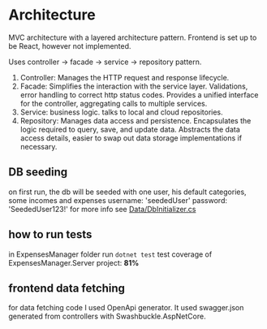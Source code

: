 ﻿# Architecture

MVC architecture with a layered architecture pattern. Frontend is set up to be React, however not implemented.

Uses controller -> facade -> service -> repository pattern.

1. Controller:
   Manages the HTTP request and response lifecycle.
2. Facade:
   Simplifies the interaction with the service layer. Validations, error handling to correct http status codes.
   Provides a unified interface for the controller, aggregating calls to multiple services.
3. Service:
   business logic. talks to local and cloud repositories.
4. Repository:
   Manages data access and persistence.
   Encapsulates the logic required to query, save, and update data.
   Abstracts the data access details, easier to swap out data storage implementations if necessary.

## DB seeding

on first run, the db will be seeded with one user, his default categories, some incomes and expenses
username: 'seededUser'
password: 'SeededUser123!'
for more info see [Data/DbInitializer.cs](./Data/DbInitializer.cs)

## how to run tests

in ExpensesManager folder run `dotnet test`
test coverage of ExpensesManager.Server project: **81%** 

## frontend data fetching

for data fetching code I used OpenApi generator. It used swagger.json generated from controllers with
Swashbuckle.AspNetCore.
